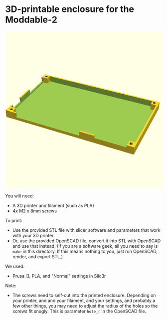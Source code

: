 # 3D-printable enclosure for the Moddable-2

![Rendering](moddable-2-box.png)

You will need:

* A 3D printer and filament (such as PLA)
* 4x M2 x 8mm screws

To print:

* Use the provided STL file with slicer software and parameters that
  work with your 3D printer.
* Or, use the provided OpenSCAD file, convert it into STL with OpenSCAD
  and use that instead. (If you are a software geek, all you need to
  say is `make` in this directory. If this means nothing to you, just
  run OpenSCAD, render, and export STL.)

We used:

* Prusa i3, PLA, and "Normal" settings in Slic3r

Note:

* The screws need to self-cut into the printed enclosure. Depending on
  your printer, and and your filament, and your settings, and probably
  a few other things, you may need to adjust the radius of the holes so
  the screws fit snugly. This is parameter `hole_r` in the OpenSCAD file.


